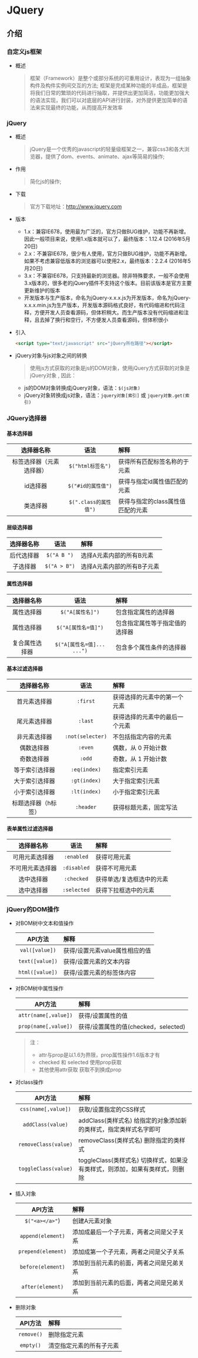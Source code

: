 # JQuery

## 介绍

### 自定义js框架

+ 概述
    > 框架（Framework）是整个或部分系统的可重用设计，表现为一组抽象构件及构件实例间交互的方法;
    > 框架是完成某种功能的半成品，框架是将我们日常的繁琐的代码进行抽取，并提供出更加简洁，功能更加强大的语法实现，我们可以对底层的API进行封装，对外提供更加简单的语法来实现最终的功能，从而提高开发效率

### jQuery

+ 概述
    > jQuery是一个优秀的javascript的轻量级框架之一，兼容css3和各大浏览器，提供了dom、events、animate、ajax等简易的操作;

+ 作用
    > 简化js的操作;

+ 下载
    > 官方下载地址：http://www.jquery.com

+ 版本

  + 1.x：兼容IE678，使用最为广泛的，官方只做BUG维护，功能不再新增。因此一般项目来说，使用1.x版本就可以了，最终版本：1.12.4 (2016年5月20日)
  + 2.x：不兼容IE678，很少有人使用，官方只做BUG维护，功能不再新增。如果不考虑兼容低版本的浏览器可以使用2.x，最终版本：2.2.4 (2016年5月20日)
  + 3.x：不兼容IE678，只支持最新的浏览器。除非特殊要求，一般不会使用3.x版本的，很多老的jQuery插件不支持这个版本。目前该版本是官方主要更新维护的版本
  + 开发版本与生产版本，命名为jQuery-x.x.x.js为开发版本，命名为jQuery-x.x.x.min.js为生产版本，开发版本源码格式良好，有代码缩进和代码注释，方便开发人员查看源码，但体积稍大。而生产版本没有代码缩进和注释，且去掉了换行和空行，不方便发人员查看源码，但体积很小

+ 引入

    ```HTML
    <script type="text/javascript" src="jQuery所在路径"></script>
    ```

+ jQuery对象与js对象之间的转换
    > 使用js方式获取的对象是js的DOM对象，使用jQuery方式获取的对象是jQuery对象 , 因此：
  + js的DOM对象转换成jQuery对象，语法：`$(js对象)`
  + jQuery对象转换成js对象，语法：`jquery对象[索引]` 或 `jquery对象.get(索引)`

### JQuery选择器

#### 基本选择器

|选择器名称|语法|解释|
|:---:|:---:|:---|
|标签选择器（元素选择器）|`$("html标签名")`|获得所有匹配标签名称的于元素|
|id选择器|`$("#id的属性值")`|获得与指定id属性值匹配的元素|
|类选择器|`$(".class的属性值")`|获得与指定的class属性值匹配的元素|

#### 层级选择器

|选择器名称|语法|解释|
|:---:|:---:|:---|
|后代选择器|`$("A B ")`|选择A元素内部的所有B元素|
|子选择器|`$("A > B")`|选择A元素内部的所有B子元素|

#### 属性选择器

|选择器名称|语法|解释|
|:---:|:---:|:---|
|属性选择器|`$("A[属性名]")`|包含指定属性的选择器|
|属性选择器|`$("A[属性名=值]")`|包含指定属性等于指定值的选择器|
|复合属性选择器|`$("A[属性名=值]... ...")`|包含多个属性条件的选择器|

#### 基本过滤选择器

|选择器名称|语法|解释|
|:---:|:---:|:---|
|首元素选择器|`:first`|获得选择的元素中的第一个元素|
|尾元素选择器|`:last`|获得选择的元素中的最后一个元素|
|非元素选择器|`:not(selecter)`|不包括指定内容的元素|
|偶数选择器|`:even`|偶数，从 0 开始计数|
|奇数选择器|`:odd`|奇数，从 1 开始计数|
|等于索引选择器|`:eq(index)`|指定索引元素|
|大于索引选择器|`:gt(index)`|大于指定索引元素|
|小于索引选择器|`:lt(index)`|小于指定索引元素|
|标题选择器（h标签）|`:header`|获得标题元素，固定写法|

#### 表单属性过滤选择器

|选择器名称|语法|解释|
|:---:|:---:|:---|
|可用元素选择器|`:enabled`|获得可用元素|
|不可用元素选择器|`:disabled`|获得不可用元素|
|选中选择器|`:checked`|获得单选/复选框选中的元素|
|选中选择器|`:selected`|获得下拉框选中的元素|

### jQuery的DOM操作

+ 对BOM树中文本和值操作

    |API方法|解释|
    |:---:|:---|
    |`val([value])`|获得/设置元素value属性相应的值|
    |`text([value])`|获得/设置元素的文本内容|
    |`html([value])`|获得/设置元素的标签体内容|

+ 对BOM树中属性操作

    |API方法|解释|
    |:---:|:---|
    |`attr(name[,value])`|获得/设置属性的值|
    |`prop(name[,value])`|获得/设置属性的值(checked，selected)|

    > 注：
    > + attr与prop是以1.6为界限，prop属性操作1.6版本才有
    > + checked 和 selected 使用prop获取
    > + 其他使用attr获取 获取不到换成prop

+ 对class操作

    |API方法|解释|
    |:---:|:---|
    |`css(name[,value])`|获取/设置指定的CSS样式|
    |`addClass(value)`|addClass(类样式名) 给指定的对象添加新的类样式，指定类样式名字即可|
    |`removeClass(value)`|removeClass(类样式名) 删除指定的类样式|
    |`toggleClass(value)`|toggleClass(类样式名) 切换样式，如果没有类样式，则添加，如果有类样式，则删除|

+ 插入对象

    |API方法|解释|
    |:---:|:---|
    |`$("<a></a>"`)|创建A元素对象|
    |`append(element)`|添加成最后一个子元素，两者之间是父子关系|
    |`prepend(element)`|添加成第一个子元素，两者之间是父子关系|
    |`before(element)`|添加到当前元素的前面，两者之间是兄弟关系|
    |`after(element)`|添加到当前元素的后面，两者之间是兄弟关系|

+ 删除对象

    |API方法|解释|
    |:---:|:---|
    |`remove()`|删除指定元素|
    |`empty()`|清空指定元素的所有子元素|
